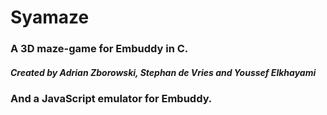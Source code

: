 Syamaze
================

### A 3D maze-game for Embuddy in C.
##### Created by Adrian Zborowski, Stephan de Vries and Youssef Elkhayami

### And a JavaScript emulator for Embuddy.

